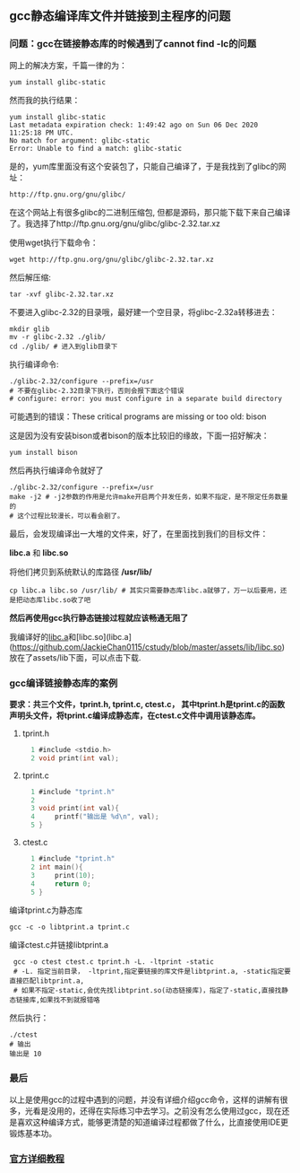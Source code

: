 ## gcc静态编译库文件并链接到主程序的问题



### 问题：gcc在链接静态库的时候遇到了cannot find -lc的问题

网上的解决方案，千篇一律的为： 

```shell
yum install glibc-static
```

然而我的执行结果：

```shell
yum install glibc-static
Last metadata expiration check: 1:49:42 ago on Sun 06 Dec 2020 11:25:18 PM UTC.
No match for argument: glibc-static
Error: Unable to find a match: glibc-static
```

是的，yum库里面没有这个安装包了，只能自己编译了，于是我找到了glibc的网址：

```shell
http://ftp.gnu.org/gnu/glibc/
```

在这个网站上有很多glibc的二进制压缩包, 但都是源码，那只能下载下来自己编译了。我选择了http://ftp.gnu.org/gnu/glibc/glibc-2.32.tar.xz

使用wget执行下载命令：

```shell
wget http://ftp.gnu.org/gnu/glibc/glibc-2.32.tar.xz
```

然后解压缩:

```shell
tar -xvf glibc-2.32.tar.xz
```

不要进入glibc-2.32的目录哦，最好建一个空目录，将glibc-2.32a转移进去：

```shell
mkdir glib
mv -r glibc-2.32 ./glib/
cd ./glib/ # 进入到glib目录下
```

执行编译命令:

```shell
./glibc-2.32/configure --prefix=/usr 
# 不要在glibc-2.32目录下执行，否则会报下面这个错误
# configure: error: you must configure in a separate build directory
```

可能遇到的错误：These critical programs are missing or too old: bison

这是因为没有安装bison或者bison的版本比较旧的缘故，下面一招好解决：

```shell
yum install bison
```

然后再执行编译命令就好了

```shell
./glibc-2.32/configure --prefix=/usr 
make -j2 # -j2参数的作用是允许make开启两个并发任务，如果不指定，是不限定任务数量的
# 这个过程比较漫长，可以看会剧了。
```

最后，会发现编译出一大堆的文件来，好了，在里面找到我们的目标文件：

**libc.a** 和 **libc.so** 

将他们拷贝到系统默认的库路径 **/usr/lib/**

```shell
cp libc.a libc.so /usr/lib/ # 其实只需要静态库libc.a就够了，万一以后要用，还是把动态库libc.so收了吧
```

**然后再使用gcc执行静态链接过程就应该畅通无阻了**

我编译好的[libc.a](https://github.com/JackieChan0115/cstudy/blob/master/assets/lib/libc.a)和[libc.so](libc.a](https://github.com/JackieChan0115/cstudy/blob/master/assets/lib/libc.so)放在了assets/lib下面，可以点击下载.

### gcc编译链接静态库的案例

**要求：共三个文件，tprint.h, tprint.c, ctest.c， 其中tprint.h是tprint.c的函数声明头文件，将tprint.c编译成静态库，在ctest.c文件中调用该静态库。**

1. tprint.h

   ```c
     1 #include <stdio.h>                                                                                                                                                                                 
     2 void print(int val);
   ```

2. tprint.c

   ```c
     1 #include "tprint.h"
     2 
     3 void print(int val){
     4     printf("输出是 %d\n", val);                                                                                                                                                                    
     5 }
   ```

3. ctest.c

   ```c
     1 #include "tprint.h"                                                                                                                                                                                
     2 int main(){
     3     print(10);
     4     return 0;
     5 }
   ```

   

编译tprint.c为静态库

```shell
gcc -c -o libtprint.a tprint.c
```

编译ctest.c并链接libtprint.a

```shell
 gcc -o ctest ctest.c tprint.h -L. -ltprint -static
 # -L. 指定当前目录， -ltprint,指定要链接的库文件是libtprint.a, -static指定要直接匹配libtprint.a,
 # 如果不指定-static,会优先找libtprint.so(动态链接库)，指定了-static,直接找静态链接库,如果找不到就报错咯
```

然后执行：

```shell
./ctest
# 输出
输出是 10
```



### 最后

以上是使用gcc的过程中遇到的问题，并没有详细介绍gcc命令，这样的讲解有很多，光看是没用的，还得在实际练习中去学习。之前没有怎么使用过gcc，现在还是喜欢这种编译方式，能够更清楚的知道编译过程都做了什么，比直接使用IDE更锻炼基本功。

### [官方详细教程](http://c.biancheng.net/view/8020.html)